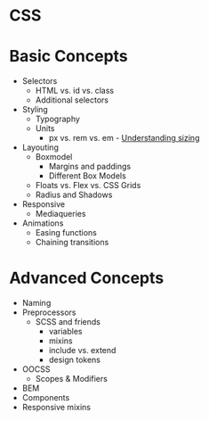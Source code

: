 # CSS

# Basic Concepts

  - Selectors
    - HTML vs. id vs. class
    - Additional selectors
  - Styling
    - Typography
    - Units
      - px vs. rem vs. em - [Understanding sizing](https://www.smashingmagazine.com/2018/01/understanding-sizing-css-layout/)
  - Layouting
    - Boxmodel
      - Margins and paddings
      - Different Box Models
    - Floats vs. Flex vs. CSS Grids
    - Radius and Shadows
  - Responsive
    - Mediaqueries
  - Animations
    - Easing functions
    - Chaining transitions

# Advanced Concepts

  - Naming
  - Preprocessors
    - SCSS and friends
      - variables
      - mixins
      - include vs. extend
      - design tokens
  - OOCSS
    - Scopes & Modifiers
  - BEM
  - Components
  - Responsive mixins

